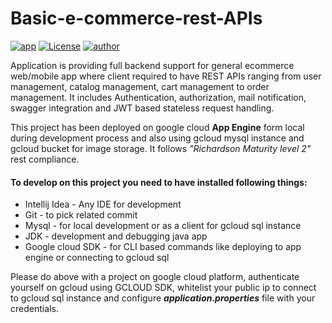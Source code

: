 # Basic-e-commerce-rest-APIs
[![app](https://img.shields.io/badge/app-Swagger-green.svg?style=flat-square)](https://extreme-height-278913.el.r.appspot.com/swagger-ui.html)
[![License](https://img.shields.io/badge/license-MIT-yellow.svg?style=flat-square)](https://raw.githubusercontent.com/shrikant7/Basic-e-commerce-rest-APIs/master/LICENSE)
[![author](https://img.shields.io/badge/author-Shrikant%20Sharma-lightgrey.svg?colorB=9900cc&style=flat-square)](https://www.linkedin.com/in/shrikant007/)

Application is providing full backend support for general ecommerce web/mobile app where client required to have REST APIs ranging from user management, catalog management, cart management to order management.
It includes Authentication, authorization, mail notification, swagger integration and JWT based stateless request handling. 

This project has been deployed on google cloud **App Engine** form local during development process and also using gcloud mysql instance and gcloud bucket for image storage. It follows _"Richardson Maturity level 2"_ rest compliance.

#### To develop on this project you need to have installed following things:
* Intellij Idea - Any IDE for development
* Git - to pick related commit
* Mysql - for local development or as a client for gcloud sql instance
* JDK - development and debugging java app
* Google cloud SDK - for CLI based commands like deploying to app engine or connecting to gcloud sql

Please do above with a project on google cloud platform, authenticate yourself on gcloud using GCLOUD SDK, whitelist your public ip to connect to gcloud sql instance and configure _**application.properties**_ file with your credentials.
